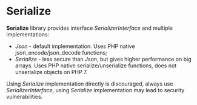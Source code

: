 # Serialize

**Serialize** library provides interface *SerializerInterface* and multiple implementations:

 * *Json* - default implementation. Uses PHP native json_encode/json_decode functions;
 * *Serialize* - less secure than *Json*, but gives higher performance on big arrays. Uses PHP native serialize/unserialize functions, does not unserialize objects on PHP 7.

Using *Serialize* implementation directly is discouraged, always use *SerializerInterface*, using *Serialize* implementation may lead to security vulnerabilities.